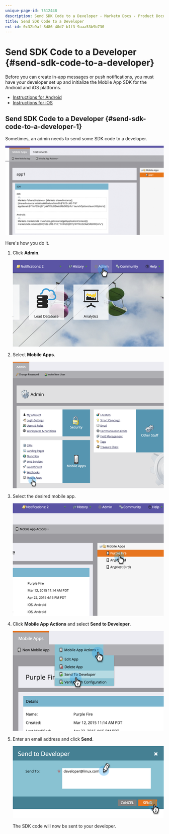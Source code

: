 ```yaml
---
unique-page-id: 7512448
description: Send SDK Code to a Developer - Marketo Docs - Product Documentation
title: Send SDK Code to a Developer
exl-id: 0c32b9af-8d86-40d7-b1f3-9aaa53b9b730
---
```

# Send SDK Code to a Developer {#send-sdk-code-to-a-developer}

Before you can create in-app messages or push notifications, you must have your developer set up and initialize the Mobile App SDK for the Android and iOS platforms.

* [Instructions for Android](https://developers.marketo.com/documentation/mobile/installation-instructions-on-android/)
* [Instructions for iOS](https://developers.marketo.com/documentation/mobile/installation-instructions-on-ios/)

## Send SDK Code to a Developer {#send-sdk-code-to-a-developer-1}

Sometimes, an admin needs to send some SDK code to a developer.

![](assets/image2016-3-9-16-3a24-3a14.png)

Here's how you do it.

1. Click **Admin**.

   ![](assets/image2015-4-22-16-3a12-3a32.png)

1. Select **Mobile Apps**.

   ![](assets/image2015-4-22-16-3a14-3a29.png)

1. Select the desired mobile app.

   ![](assets/image2015-4-22-16-3a33-3a19.png)

1. Click **Mobile App Actions** and select **Send to Developer**.

   ![](assets/image2015-4-22-17-3a13-3a30.png)

1. Enter an email address and click **Send**.

   ![](assets/image2015-4-22-18-3a51-3a54.png)

   The SDK code will now be sent to your developer.
